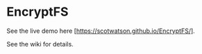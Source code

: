 # EncryptFS

See the live demo here [https://scotwatson.github.io/EncryptFS/].

See the wiki for details.

